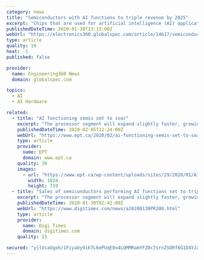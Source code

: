 ```yaml
---
category: news
title: "Semiconductors with AI functions to triple revenue by 2025"
excerpt: "Chips that are used for artificial intelligence (AI) applications are set for massive growth in the next five years as use of the technology expands across a variety of markets, according to new research from IHS Markit. Memory and processing semiconductors with AI functions will grow to $128.9 billion in 2025, three times the $42.8 billion ..."
publishedDateTime: 2020-01-30T13:13:00Z
webUrl: "https://electronics360.globalspec.com/article/14617/semiconductors-with-ai-functions-to-triple-revenue-by-2025"
type: article
quality: 19
heat: -1
published: false

provider:
  name: Engineering360 News
  domain: globalspec.com

topics:
  - AI
  - AI Hardware

related:
  - title: "AI functioning semis set to soar"
    excerpt: "The processor segment will expand slightly faster, growing to $68.5 billion in 2025, up from $22.2 billion in 2019. This total tracks sales of semiconductor content in systems that run AI functions. These chips include memory and processing devices within systems that can run AI applications. AI chips are used widely in various markets ..."
    publishedDateTime: 2020-02-05T12:24:00Z
    webUrl: "https://www.ept.ca/2020/02/ai-functioning-semis-set-to-soar/"
    type: article
    provider:
      name: EPT
      domain: www.ept.ca
    quality: 39
    images:
      - url: "https://www.ept.ca/wp-content/uploads/sites/29/2020/01/AI-Semis-1024x719.jpg"
        width: 1024
        height: 719
  - title: "Sales of semiconductors performing AI functions set to triple by 2025, says IHS"
    excerpt: "The processor segment will expand slightly faster, growing to US$68.5 billion in 2025, up from US$22.2 billion in 2019. AI chips are used widely in various markets, including automotive, communication, computers, consumer electronics, industrial and healthcare. The largest single market for memory devices in AI applications is the computer ..."
    publishedDateTime: 2020-01-30T02:42:00Z
    webUrl: "https://www.digitimes.com/news/a20200130PR200.html"
    type: article
    provider:
      name: Digi Times
      domain: digitimes.com
    quality: 15

secured: "yjlVcaUgoh/1Fiyaby9ik7L6ePUqEOo4LQMMRamYFZ0c7srnZSORf6G1D4YJaV37Rr7GliwdQlvBokxsCrA+f6ijV0f/fBF7GJULXD096jC6jpvdXOAStYl8v/Hj11Yp+a6LAuETEeR2J7k5iCG9mftejWSeMVnkDB6tY7679X86FrwQbSbpLclwqbMqTcZDeUp3uCVu20UiLiP09vGKLou5VtwYOZ7RiUjMZBaC0yI3enlWN5YYRd+mgwHGcPCxLMEpYMI+hMlqtirRHaUmJi8PfCrCBYhkLA+WBXTs2gQ2VQnpK3JSPMbl0DnQtUw4;M2GB6jU6au6E9lgr/RFssQ=="
---
```


